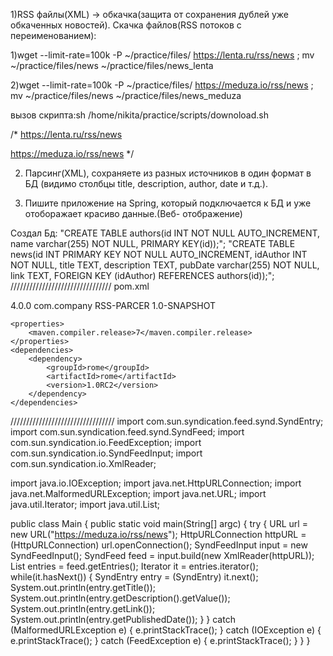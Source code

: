 1)RSS файлы(XML) -> обкачка(защита от сохранения дублей уже обкаченных новостей).
Скачка файлов(RSS потоков с переименованием):

   1)wget --limit-rate=100k -P ~/practice/files/ https://lenta.ru/rss/news ; mv ~/practice/files/news ~/practice/files/news_lenta

   2)wget --limit-rate=100k -P ~/practice/files/ https://meduza.io/rss/news ; mv ~/practice/files/news ~/practice/files/news_meduza

вызов скрипта:sh /home/nikita/practice/scripts/downoload.sh


/*
https://lenta.ru/rss/news

https://meduza.io/rss/news
*/


2) Парсинг(XML), сохраняете из разных источников в один формат в БД (видимо столбцы title, description, author, date и т.д.).

3) Пишите приложение на Spring, который подключается к БД и уже отоборажает красиво данные.(Веб- отображение)



Создал Бд:
"CREATE TABLE authors(id INT NOT NULL AUTO_INCREMENT, name varchar(255) NOT NULL, PRIMARY KEY(id));";
"CREATE TABLE news(id INT PRIMARY KEY NOT NULL AUTO_INCREMENT, idAuthor INT NOT NULL, title TEXT, description TEXT, pubDate varchar(255) NOT NULL, link TEXT, FOREIGN KEY (idAuthor)  REFERENCES authors(id));";
//////////////////////////////// pom.xml
<?xml version="1.0" encoding="UTF-8"?>
<project xmlns="http://maven.apache.org/POM/4.0.0"
         xmlns:xsi="http://www.w3.org/2001/XMLSchema-instance"
         xsi:schemaLocation="http://maven.apache.org/POM/4.0.0 http://maven.apache.org/xsd/maven-4.0.0.xsd">
    <modelVersion>4.0.0</modelVersion>
    <groupId>com.company</groupId>
    <artifactId>RSS-PARCER</artifactId>
    <version>1.0-SNAPSHOT</version>

    <properties>
        <maven.compiler.release>7</maven.compiler.release>
    </properties>
    <dependencies>
        <dependency>
            <groupId>rome</groupId>
            <artifactId>rome</artifactId>
            <version>1.0RC2</version>
        </dependency>
    </dependencies>

</project>







/////////////////////////////////
import com.sun.syndication.feed.synd.SyndEntry;
import com.sun.syndication.feed.synd.SyndFeed;
import com.sun.syndication.io.FeedException;
import com.sun.syndication.io.SyndFeedInput;
import com.sun.syndication.io.XmlReader;

import java.io.IOException;
import java.net.HttpURLConnection;
import java.net.MalformedURLException;
import java.net.URL;
import java.util.Iterator;
import java.util.List;

public class Main {
    public static void main(String[] argc) {
        try {
            URL url = new URL("https://meduza.io/rss/news");
            HttpURLConnection  httpURL = (HttpURLConnection) url.openConnection();
            SyndFeedInput input = new SyndFeedInput();
            SyndFeed feed = input.build(new XmlReader(httpURL));
            List entries = feed.getEntries();
            Iterator it = entries.iterator();
            while(it.hasNext()) {
                SyndEntry entry = (SyndEntry) it.next();
                System.out.println(entry.getTitle());
                System.out.println(entry.getDescription().getValue());
                System.out.println(entry.getLink());
                System.out.println(entry.getPublishedDate());
            }
        } catch (MalformedURLException e) {
            e.printStackTrace();
        } catch (IOException e) {
            e.printStackTrace();
        } catch (FeedException e) {
            e.printStackTrace();
        }
    }
}

